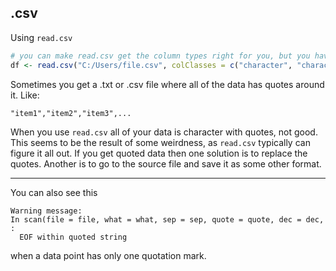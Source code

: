 ## .csv  
Using ```read.csv```  
```r
# you can make read.csv get the column types right for you, but you have to tell it
df <- read.csv("C:/Users/file.csv", colClasses = c("character", "character", "numeric", "numeric"), na.strings = "")
```

Sometimes you get a .txt or .csv file where all of the data has quotes around it. Like:  
```
"item1","item2","item3",...
```
When you use `read.csv` all of your data is character with quotes, not good. This seems to be the result of some weirdness, as `read.csv` typically can figure it all out. If you get quoted data then one solution is to replace the quotes. Another is to go to the source file and save it as some other format.

---

You can also see this
```
Warning message:
In scan(file = file, what = what, sep = sep, quote = quote, dec = dec,  :
  EOF within quoted string
  ```
  when a data point has only one quotation mark.


